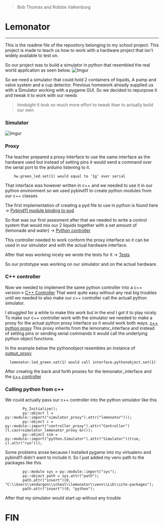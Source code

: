 > Bob Thomas and Robbie Valkenburg
# Lemonator
----

This is the readme file of the repository belonging to my school project.
This project is made to teach us how to work with a hardware project that isn't widely available to test on.

So our project was to build a simulator in python that resembled the real world application as seen below.
![Imgur](https://i.imgur.com/KRZMe8E.jpg)

So we need a simulator that could hold 2 containers of liquids,
A pump and valve system and a cup detector.
Previous homework already supplied us with a Simulator working with a pygame GUI.
So we decided to repurpose it and tweak it to work with our needs
> hindsight it took so much more effort to tweak than to actually build our own

### Simulator
![Imgur](https://i.imgur.com/wllw8ei.png)

### Proxy
The teacher prepared a proxy interface to use the same interface as the hardware used but instead of setting pins it would send a command over the serial port to the arduino listening to it.

```
    hw.green_led.set(1) would equal to '1g' over serial
```
That interface was however written in c++ and we needed to use it in our python environment so we used pybind11 to create python modules from our c++ classes

The first implementation of creating a pyd file to use in python is found here ->
[Pybind11 module binding to pyd](https://github.com/Bob-Thomas/vkatp-lemonator/blob/master/pc_python/lemonator.cpp)

So that was our first assesment after that we needed to write a control system that would mix our 2 liquids together with a set amount of (lemonade and water) -> [Python controller](https://github.com/Bob-Thomas/vkatp-lemonator/blob/master/cpp_controller/python/Controller.py)  

This controller needed to work conform the proxy interface so it can be used in our simulator and with the actual hardware interface.

After that was working nicely we wrote the tests for it -> [Tests](https://github.com/Bob-Thomas/vkatp-lemonator/tree/master/cpp_controller/python/unit_test)  

So our prototype was working on our simulator and on the actual hardware.

### C++ controller
Now we needed to implement the same python controller into a c++ version->
[C++ Controller](https://github.com/Bob-Thomas/vkatp-lemonator/blob/master/cpp_controller/cpp/lemonator_controller.hpp)
That went quite easy without any real big troubles until we needed to also make our c++ controller call the actuall python simulator.

I struggled for a while to make this work but in the end I got it to play nicely.
To make our c++ controller work with the simulator we needed to make a proxy for the actual python proxy interface so it would work both ways.
[c++ python proxy](https://github.com/Bob-Thomas/vkatp-lemonator/blob/master/cpp_controller/cpp/simulator_lemonator_proxy.hpp) This proxy inherits from the lemonator_interface and instead of setting pins or sending serial commands it would call the underlying python object functions.

In the example below the pythonobject resembles an instance of
[output_proxy](https://github.com/Bob-Thomas/vkatp-lemonator/blob/master/cpp_controller/python/simulator_interface/output_proxies.py)
```
  lemonator.led_green.set(1) would call interface.pythonobject.set(1)
```

After creating the back and forth proxies for the lemonator_interface and the [c++ controller](https://github.com/Bob-Thomas/vkatp-lemonator/blob/master/cpp_controller/cpp/main.cpp#L12)


### Calling python from c++
We could actually pass our c++ controller into the python simulator like this
```
        Py_Initialize();
        py::object l = py::module::import("simulator_proxy").attr("lemonator")();
        py::object c = py::module::import("controller_proxy").attr("Controller")(l.cast<simulator_lemonator_proxy &>());
        py::object sim = py::module::import("python.Simulator").attr("Simulator")(true, c).attr("run")();
```

Some problems arose because I installed pygame into my virtualenv and pybind11 didn't want to include it.
So I just added my venv path to the packages like this
```
        py::module sys = py::module::import("sys");
        py::object path = sys.attr("path");
        path.attr("insert")(0, "C:\\Users\\endargon\\school\\lemonator\\venv\\Lib\\site-packages");
        path.attr("insert")(0, "python");
```

After that my simulator would start up without any trouble


# FIN
